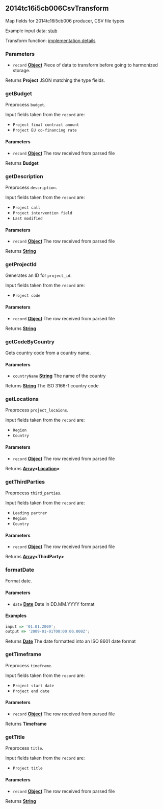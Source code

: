 <!-- Generated by documentation.js. Update this documentation by updating the source code. -->

## 2014tc16i5cb006CsvTransform

Map fields for 2014tc16i5cb006 producer, CSV file types

Example input data: [stub][1]

Transform function: [implementation details][2]

### Parameters

- `record` **[Object][3]** Piece of data to transform before going to harmonized storage.

Returns **Project** JSON matching the type fields.

### getBudget

Preprocess `budget`.

Input fields taken from the `record` are:

- `Project final contract amount`
- `Project EU co-financing rate`

#### Parameters

- `record` **[Object][3]** The row received from parsed file

Returns **Budget**

### getDescription

Preprocess `description`.

Input fields taken from the `record` are:

- `Project call`
- `Project intervention field`
- `Last modified`

#### Parameters

- `record` **[Object][3]** The row received from parsed file

Returns **[String][4]**

### getProjectId

Generates an ID for `project_id`.

Input fields taken from the `record` are:

- `Project code`

#### Parameters

- `record` **[Object][3]** The row received from parsed file

Returns **[String][4]**

### getCodeByCountry

Gets country code from a country name.

#### Parameters

- `countryName` **[String][4]** The name of the country

Returns **[String][4]** The ISO 3166-1 country code

### getLocations

Preprocess `project_locaions`.

Input fields taken from the `record` are:

- `Region`
- `Country`

#### Parameters

- `record` **[Object][3]** The row received from parsed file

Returns **[Array][5]&lt;[Location][6]>**

### getThirdParties

Preprocess `third_parties`.

Input fields taken from the `record` are:

- `Leading partner`
- `Region`
- `Country`

#### Parameters

- `record` **[Object][3]** The row received from parsed file

Returns **[Array][5]&lt;ThirdParty>**

### formatDate

Format date.

#### Parameters

- `date` **[Date][7]** Date in DD.MM.YYYY format

#### Examples

```javascript
input => '01.01.2009';
output => '2009-01-01T00:00:00.000Z';
```

Returns **[Date][7]** The date formatted into an ISO 8601 date format

### getTimeframe

Preprocess `timeframe`.

Input fields taken from the `record` are:

- `Project start date`
- `Project end date`

#### Parameters

- `record` **[Object][3]** The row received from parsed file

Returns **Timeframe**

### getTitle

Preprocess `title`.

Input fields taken from the `record` are:

- `Project title`

#### Parameters

- `record` **[Object][3]** The row received from parsed file

Returns **[String][4]**

[1]: https://github.com/ec-europa/eubfr-data-lake/blob/master/services/ingestion/etl/2014tc16i5cb006/csv/test/stubs/record.json
[2]: https://github.com/ec-europa/eubfr-data-lake/blob/master/services/ingestion/etl/2014tc16i5cb006/csv/src/lib/transform.js
[3]: https://developer.mozilla.org/docs/Web/JavaScript/Reference/Global_Objects/Object
[4]: https://developer.mozilla.org/docs/Web/JavaScript/Reference/Global_Objects/String
[5]: https://developer.mozilla.org/docs/Web/JavaScript/Reference/Global_Objects/Array
[6]: https://developer.mozilla.org/docs/Web/API/Location
[7]: https://developer.mozilla.org/docs/Web/JavaScript/Reference/Global_Objects/Date
